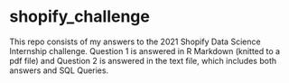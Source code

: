 # shopify_challenge
This repo consists of my answers to the 2021 Shopify Data Science Internship challenge. Question 1 is answered in R Markdown (knitted to a pdf file) and Question 2 is answered in the text file, which includes both answers and SQL Queries. 
